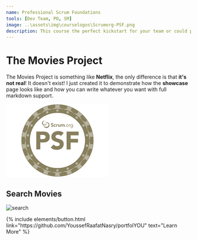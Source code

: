 ```yaml
---
name: Professional Scrum Foundations
tools: [Dev Team, PO, SM]
image: ..\assets\img\courselogos\Scrumorg-PSF.png
description: This course the perfect kickstart for your team or could provide the boast to ensure you're getting the most out of Scrum!
---
```


# The Movies Project

The Movies Project is something like **Netflix**, the only difference is that **it's not real**! It doesn't exist! I just created it to demonstrate how the **showcase** page looks like and how you can write whatever you want with full markdown support.

![preview](..\assets\img\courselogos\Scrumorg-PSF.png)

## Search Movies

![search](https://www.sketchappsources.com/resources/source-image/microsoft-windows-10-virtual-keyboard-diogo-sousa.png)

<p class="text-center">
{% include elements/button.html link="https://github.com/YoussefRaafatNasry/portfolYOU" text="Learn More" %}
</p>